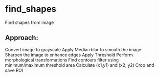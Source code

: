 # find_shapes
Find shapes from image

## Approach:

Convert image to grayscale 
Apply Median blur to smooth the image
Sharpen the image to enhance edges
Apply Threshold
Perform morphological transformations
Find contours
filter using minimum/maximum threshold area
Calculate (x1,y1) and (x2, y2)
Crop and save ROI
